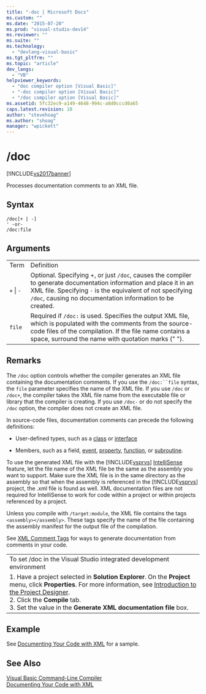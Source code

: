 ```yaml
---
title: "-doc | Microsoft Docs"
ms.custom: ""
ms.date: "2015-07-20"
ms.prod: "visual-studio-dev14"
ms.reviewer: ""
ms.suite: ""
ms.technology: 
  - "devlang-visual-basic"
ms.tgt_pltfrm: ""
ms.topic: "article"
dev_langs: 
  - "VB"
helpviewer_keywords: 
  - "doc compiler option [Visual Basic]"
  - "-doc compiler option [Visual Basic]"
  - "/doc compiler option [Visual Basic]"
ms.assetid: 5fc32ec9-a149-4648-994c-a8d0cccd0a65
caps.latest.revision: 18
author: "stevehoag"
ms.author: "shoag"
manager: "wpickett"
---
```

# /doc
[!INCLUDE[vs2017banner](../../../includes/vs2017banner.md)]

Processes documentation comments to an XML file.  
  
## Syntax  
  
```  
/doc[+ | -]  
' -or-  
/doc:file  
```  
  
## Arguments  
  
|||  
|-|-|  
|Term|Definition|  
|`+` &#124; `-`|Optional. Specifying +, or just `/doc`, causes the compiler to generate documentation information and place it in an XML file. Specifying `-` is the equivalent of not specifying `/doc`, causing no documentation information to be created.|  
|`file`|Required if `/doc:` is used. Specifies the output XML file, which is populated with the comments from the source-code files of the compilation. If the file name contains a space, surround the name with quotation marks (" ").|  
  
## Remarks  
 The `/doc` option controls whether the compiler generates an XML file containing the documentation comments. If you use the `/doc:``file` syntax, the `file` parameter specifies the name of the XML file. If you use `/doc` or `/doc+`, the compiler takes the XML file name from the executable file or library that the compiler is creating. If you use `/doc-` or do not specify the `/doc` option, the compiler does not create an XML file.  
  
 In source-code files, documentation comments can precede the following definitions:  
  
-   User-defined types, such as a [class](../../../visual-basic/language-reference/statements/class-statement.md) or [interface](../../../visual-basic/language-reference/statements/interface-statement.md)  
  
-   Members, such as a field, [event](../../../visual-basic/language-reference/statements/event-statement.md), [property](../../../visual-basic/language-reference/statements/property-statement.md), [function](../../../visual-basic/language-reference/statements/function-statement.md), or [subroutine](../../../visual-basic/language-reference/statements/sub-statement.md).  
  
 To use the generated XML file with the [!INCLUDE[vsprvs](../../../includes/vsprvs-md.md)] [IntelliSense](/visual-studio/ide/using-intellisense) feature, let the file name of the XML file be the same as the assembly you want to support. Make sure the XML file is in the same directory as the assembly so that when the assembly is referenced in the [!INCLUDE[vsprvs](../../../includes/vsprvs-md.md)] project, the .xml file is found as well. XML documentation files are not required for IntelliSense to work for code within a project or within projects referenced by a project.  
  
 Unless you compile with `/target:module`, the XML file contains the tags `<assembly></assembly>`. These tags specify the name of the file containing the assembly manifest for the output file of the compilation.  
  
 See [XML Comment Tags](../../../visual-basic/language-reference/xmldoc/recommended-xml-tags-for-documentation-comments.md) for ways to generate documentation from comments in your code.  
  
||  
|-|  
|To set /doc in the Visual Studio integrated development environment|  
|1.  Have a project selected in **Solution Explorer**. On the **Project** menu, click **Properties**. For more information, see [Introduction to the Project Designer](http://msdn.microsoft.com/en-us/898dd854-c98d-430c-ba1b-a913ce3c73d7).<br />2.  Click the **Compile** tab.<br />3.  Set the value in the **Generate XML documentation file** box.|  
  
## Example  
 See [Documenting Your Code with XML](../../../visual-basic/programming-guide/program-structure/documenting-your-code-with-xml.md) for a sample.  
  
## See Also  
 [Visual Basic Command-Line Compiler](../../../visual-basic/reference/command-line-compiler/index.md)   
 [Documenting Your Code with XML](../../../visual-basic/programming-guide/program-structure/documenting-your-code-with-xml.md)